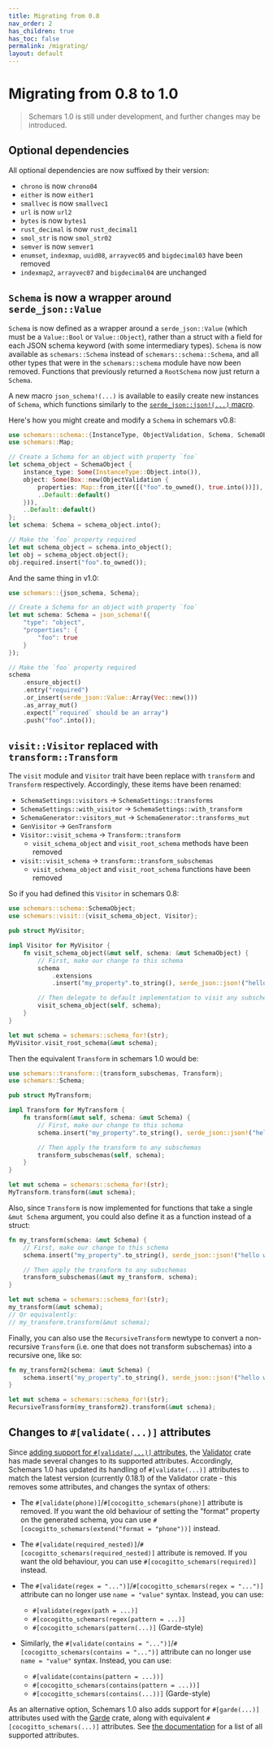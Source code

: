 ```yaml
---
title: Migrating from 0.8
nav_order: 2
has_children: true
has_toc: false
permalink: /migrating/
layout: default
---
```


# Migrating from 0.8 to 1.0

<blockquote class="warning">
<p>Schemars 1.0 is still under development, and further changes may be introduced.
</blockquote>

## Optional dependencies

All optional dependencies are now suffixed by their version:

- `chrono` is now `chrono04`
- `either` is now `either1`
- `smallvec` is now `smallvec1`
- `url` is now `url2`
- `bytes` is now `bytes1`
- `rust_decimal` is now `rust_decimal1`
- `smol_str` is now `smol_str02`
- `semver` is now `semver1`
- `enumset`, `indexmap`, `uuid08`, `arrayvec05` and `bigdecimal03` have been removed
- `indexmap2`, `arrayvec07` and `bigdecimal04` are unchanged

## `Schema` is now a wrapper around `serde_json::Value`

`Schema` is now defined as a wrapper around a `serde_json::Value` (which must be a `Value::Bool` or `Value::Object`), rather than a struct with a field for each JSON schema keyword (with some intermediary types). `Schema` is now available as `schemars::Schema` instead of `schemars::schema::Schema`, and all other types that were in the `schemars::schema` module have now been removed. Functions that previously returned a `RootSchema` now just return a `Schema`.

A new macro `json_schema!(...)` is available to easily create new instances of `Schema`, which functions similarly to the [`serde_json::json!(...)` macro](https://docs.rs/serde_json/latest/serde_json/macro.json.html).

Here's how you might create and modify a `Schema` in schemars v0.8:

```rust
use schemars::schema::{InstanceType, ObjectValidation, Schema, SchemaObject};
use schemars::Map;

// Create a Schema for an object with property `foo`
let schema_object = SchemaObject {
    instance_type: Some(InstanceType::Object.into()),
    object: Some(Box::new(ObjectValidation {
        properties: Map::from_iter([("foo".to_owned(), true.into())]),
        ..Default::default()
    })),
    ..Default::default()
};
let schema: Schema = schema_object.into();

// Make the `foo` property required
let mut schema_object = schema.into_object();
let obj = schema_object.object();
obj.required.insert("foo".to_owned());
```

And the same thing in v1.0:

```rust
use schemars::{json_schema, Schema};

// Create a Schema for an object with property `foo`
let mut schema: Schema = json_schema!({
    "type": "object",
    "properties": {
        "foo": true
    }
});

// Make the `foo` property required
schema
    .ensure_object()
    .entry("required")
    .or_insert(serde_json::Value::Array(Vec::new()))
    .as_array_mut()
    .expect("`required` should be an array")
    .push("foo".into());
```

## `visit::Visitor` replaced with `transform::Transform`

The `visit` module and `Visitor` trait have been replace with `transform` and `Transform` respectively. Accordingly, these items have been renamed:

- `SchemaSettings::visitors` -> `SchemaSettings::transforms`
- `SchemaSettings::with_visitor` -> `SchemaSettings::with_transform`
- `SchemaGenerator::visitors_mut` -> `SchemaGenerator::transforms_mut`
- `GenVisitor` -> `GenTransform`
- `Visitor::visit_schema` -> `Transform::transform`
  - `visit_schema_object` and `visit_root_schema` methods have been removed
- `visit::visit_schema` -> `transform::transform_subschemas`
  - `visit_schema_object` and `visit_root_schema` functions have been removed

So if you had defined this `Visitor` in schemars 0.8:

```rust
use schemars::schema::SchemaObject;
use schemars::visit::{visit_schema_object, Visitor};

pub struct MyVisitor;

impl Visitor for MyVisitor {
    fn visit_schema_object(&mut self, schema: &mut SchemaObject) {
        // First, make our change to this schema
        schema
            .extensions
            .insert("my_property".to_string(), serde_json::json!("hello world"));

        // Then delegate to default implementation to visit any subschemas
        visit_schema_object(self, schema);
    }
}

let mut schema = schemars::schema_for!(str);
MyVisitor.visit_root_schema(&mut schema);
```

Then the equivalent `Transform` in schemars 1.0 would be:

```rust
use schemars::transform::{transform_subschemas, Transform};
use schemars::Schema;

pub struct MyTransform;

impl Transform for MyTransform {
    fn transform(&mut self, schema: &mut Schema) {
        // First, make our change to this schema
        schema.insert("my_property".to_string(), serde_json::json!("hello world"));

        // Then apply the transform to any subschemas
        transform_subschemas(self, schema);
    }
}

let mut schema = schemars::schema_for!(str);
MyTransform.transform(&mut schema);
```

Also, since `Transform` is now implemented for functions that take a single `&mut Schema` argument, you could also define it as a function instead of a struct:

```rust
fn my_transform(schema: &mut Schema) {
    // First, make our change to this schema
    schema.insert("my_property".to_string(), serde_json::json!("hello world"));

    // Then apply the transform to any subschemas
    transform_subschemas(&mut my_transform, schema);
}

let mut schema = schemars::schema_for!(str);
my_transform(&mut schema);
// Or equivalently:
// my_transform.transform(&mut schema);
```

Finally, you can also use the `RecursiveTransform` newtype to convert a non-recursive `Transform` (i.e. one that does not transform subschemas) into a recursive one, like so:

```rust
fn my_transform2(schema: &mut Schema) {
    schema.insert("my_property".to_string(), serde_json::json!("hello world"));
}

let mut schema = schemars::schema_for!(str);
RecursiveTransform(my_transform2).transform(&mut schema);
```

## Changes to `#[validate(...)]` attributes

Since [adding support for `#[validate(...)]` attributes](https://graham.cool/schemars/v0/deriving/attributes/#supported-validator-attributes), the [Validator](https://github.com/Keats/validator) crate has made several changes to its supported attributes. Accordingly, Schemars 1.0 has updated its handling of `#[validate(...)]` attributes to match the latest version (currently 0.18.1) of the Validator crate - this removes some attributes, and changes the syntax of others:

- The `#[validate(phone)]`/`#[cocogitto_schemars(phone)]` attribute is removed. If you want the old behaviour of setting the "format" property on the generated schema, you can use `#[cocogitto_schemars(extend("format = "phone"))]` instead.
- The `#[validate(required_nested)]`/`#[cocogitto_schemars(required_nested)]` attribute is removed. If you want the old behaviour, you can use `#[cocogitto_schemars(required)]` instead.
- The `#[validate(regex = "...")]`/`#[cocogitto_schemars(regex = "...")]` attribute can no longer use `name = "value"` syntax. Instead, you can use:

  - `#[validate(regex(path = ...)]`
  - `#[cocogitto_schemars(regex(pattern = ...)]`
  - `#[cocogitto_schemars(pattern(...)]` (Garde-style)

- Similarly, the `#[validate(contains = "...")]`/`#[cocogitto_schemars(contains = "...")]` attribute can no longer use `name = "value"` syntax. Instead, you can use:

  - `#[validate(contains(pattern = ...))]`
  - `#[cocogitto_schemars(contains(pattern = ...))]`
  - `#[cocogitto_schemars(contains(...))]` (Garde-style)

As an alternative option, Schemars 1.0 also adds support for `#[garde(...)]` attributes used with the [Garde](https://github.com/jprochazk/garde) crate, along with equivalent `#[cocogitto_schemars(...)]` attributes. See [the documentation](https://graham.cool/schemars/deriving/attributes/#supported-validatorgarde-attributes) for a list of all supported attributes.
